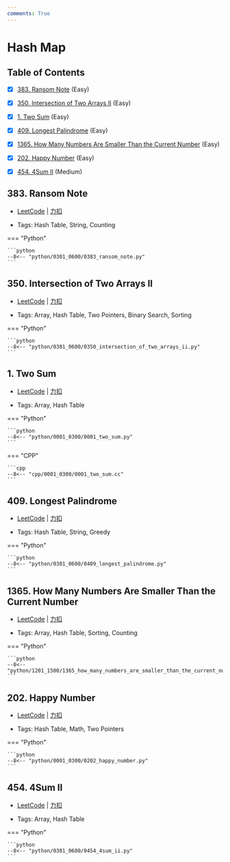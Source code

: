 ```yaml
---
comments: True
---
```


# Hash Map

## Table of Contents

- [x] [383. Ransom Note](#383-ransom-note) (Easy)
- [x] [350. Intersection of Two Arrays II](#350-intersection-of-two-arrays-ii) (Easy)
- [x] [1. Two Sum](#1-two-sum) (Easy)
- [x] [409. Longest Palindrome](#409-longest-palindrome) (Easy)
- [x] [1365. How Many Numbers Are Smaller Than the Current Number](#1365-how-many-numbers-are-smaller-than-the-current-number) (Easy)
- [x] [202. Happy Number](#202-happy-number) (Easy)
- [x] [454. 4Sum II](#454-4sum-ii) (Medium)


## 383. Ransom Note

-    [LeetCode](https://leetcode.com/problems/ransom-note/) | [力扣](https://leetcode.cn/problems/ransom-note/)

-   Tags: Hash Table, String, Counting

=== "Python"

    ```python
    --8<-- "python/0301_0600/0383_ransom_note.py"
    ```



## 350. Intersection of Two Arrays II

-    [LeetCode](https://leetcode.com/problems/intersection-of-two-arrays-ii/) | [力扣](https://leetcode.cn/problems/intersection-of-two-arrays-ii/)

-   Tags: Array, Hash Table, Two Pointers, Binary Search, Sorting

=== "Python"

    ```python
    --8<-- "python/0301_0600/0350_intersection_of_two_arrays_ii.py"
    ```



## 1. Two Sum

-    [LeetCode](https://leetcode.com/problems/two-sum/) | [力扣](https://leetcode.cn/problems/two-sum/)

-   Tags: Array, Hash Table

=== "Python"

    ```python
    --8<-- "python/0001_0300/0001_two_sum.py"
    ```

=== "CPP"

    ```cpp
    --8<-- "cpp/0001_0300/0001_two_sum.cc"
    ```



## 409. Longest Palindrome

-    [LeetCode](https://leetcode.com/problems/longest-palindrome/) | [力扣](https://leetcode.cn/problems/longest-palindrome/)

-   Tags: Hash Table, String, Greedy

=== "Python"

    ```python
    --8<-- "python/0301_0600/0409_longest_palindrome.py"
    ```



## 1365. How Many Numbers Are Smaller Than the Current Number

-    [LeetCode](https://leetcode.com/problems/how-many-numbers-are-smaller-than-the-current-number/) | [力扣](https://leetcode.cn/problems/how-many-numbers-are-smaller-than-the-current-number/)

-   Tags: Array, Hash Table, Sorting, Counting

=== "Python"

    ```python
    --8<-- "python/1201_1500/1365_how_many_numbers_are_smaller_than_the_current_number.py"
    ```



## 202. Happy Number

-    [LeetCode](https://leetcode.com/problems/happy-number/) | [力扣](https://leetcode.cn/problems/happy-number/)

-   Tags: Hash Table, Math, Two Pointers

=== "Python"

    ```python
    --8<-- "python/0001_0300/0202_happy_number.py"
    ```



## 454. 4Sum II

-    [LeetCode](https://leetcode.com/problems/4sum-ii/) | [力扣](https://leetcode.cn/problems/4sum-ii/)

-   Tags: Array, Hash Table

=== "Python"

    ```python
    --8<-- "python/0301_0600/0454_4sum_ii.py"
    ```



